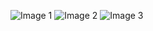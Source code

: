 ![Image 1](https://drive.google.com/uc?id=1UV2fnW0dPfLM9Bnce7nXvf3e2bS_qL_D)
![Image 2](https://drive.google.com/uc?id=1UYHTwf9SahnRf3J9DnUMrZjKuslXnPbU)
![Image 3](https://drive.google.com/uc?id=1UYcgSbQEsJUilebFdZLS3mR0Gd-BZgrW)
